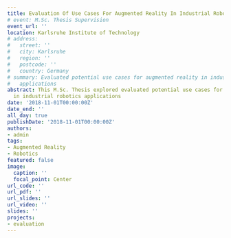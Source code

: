 ```yaml
---
title: Evaluation Of Use Cases For Augmented Reality In Industrial Robotics
# event: M.Sc. Thesis Supervision
event_url: ''
location: Karlsruhe Institute of Technology
# address:
#   street: ''
#   city: Karlsruhe
#   region: ''
#   postcode: ''
#   country: Germany
# summary: Evaluated potential use cases for augmented reality in industrial robotics
#   applications
abstract: This M.Sc. Thesis explored evaluated potential use cases for augmented reality
  in industrial robotics applications
date: '2018-11-01T00:00:00Z'
date_end: ''
all_day: true
publishDate: '2018-11-01T00:00:00Z'
authors:
- admin
tags:
- Augmented Reality
- Robotics
featured: false
image:
  caption: ''
  focal_point: Center
url_code: ''
url_pdf: ''
url_slides: ''
url_video: ''
slides: ''
projects:
- evaluation
---
```


